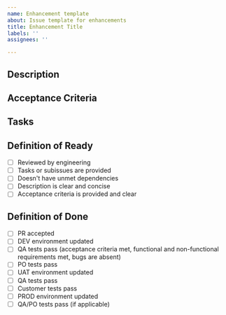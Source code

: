 ```yaml
---
name: Enhancement template
about: Issue template for enhancements
title: Enhancement Title
labels: ''
assignees: ''

---
```


## Description

## Acceptance Criteria

## Tasks

## Definition of Ready

- [ ] Reviewed by engineering
- [ ] Tasks or subissues are provided
- [ ] Doesn't have unmet dependencies
- [ ] Description is clear and concise
- [ ] Acceptance criteria is provided and clear

## Definition of Done

- [ ] PR accepted
- [ ] DEV environment updated
- [ ] QA tests pass (acceptance criteria met, functional and non-functional requirements met, bugs are absent)
- [ ] PO tests pass
- [ ] UAT environment updated
- [ ] QA tests pass
- [ ] Customer tests pass
- [ ] PROD environment updated
- [ ] QA/PO tests pass (if applicable)
